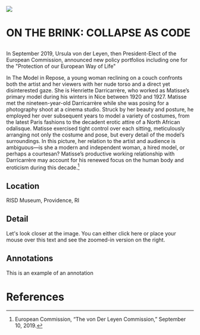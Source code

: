 <a href="https://juncture-digital.org"><img src="https://juncture-digital.org/images/ve-button.png"></a>

<param ve-config 
       title="Failure Infrastructures: Calculated Collapse and the Global Border Regime"
       author="Dimitris C. Papadopoulos"
       banner="img/tonermap.png" 
       layout="vertical">
         
<!-- Entities discussed throughout the essay are typically defined before the essay text and
     are thus available in all text.  Entity identifiers (QIDs) can be found in either
     Wikipedia or Wikidata (https://www.wikidata.org)> -->
<param ve-entity eid="Q60772"> <!-- Ursula von der Leyen -->

# 






# **ON THE BRINK: COLLAPSE AS CODE**

## 



In September 2019, Ursula von der Leyen, then President-Elect of the European Commission, announced new policy portfolios including one for the "Protection of our European Way of Life"

[^1]: European Commission, “The von Der Leyen Commission,” September 10, 2019.















In The Model in Repose, a young woman reclining on a couch confronts both the artist and her viewers with her nude torso and a direct yet disinterested gaze. She is Henriette Darricarrère, who worked as Matisse’s primary model during his winters in Nice between 1920 and 1927. Matisse met the nineteen-year-old Darricarrère while she was posing for a photography shoot at a cinema studio. Struck by her beauty and posture, he employed her over subsequent years to model a variety of costumes, from the latest Paris fashions to the decadent erotic attire of a North African odalisque. Matisse exercised tight control over each sitting, meticulously arranging not only the costume and pose, but every detail of the model’s surroundings. In this picture, her relation to the artist and audience is ambiguous—is she a modern and independent woman, a hired model, or perhaps a courtesan? Matisse’s productive working relationship with Darricarrère may account for his renewed focus on the human body and eroticism during this decade.[^1]
<param ve-image region="483,264,165,192" url="https://risdmuseum.org/sites/default/files/museumplus/205426.jpg">

<param ve-image label="Girl with a Pearl Earring" description="painting by Johannes Vermeer" license="public domain" url="https://upload.wikimedia.org/wikipedia/commons/f/fa/Girl_with_a_Pearl_Earring_%28Full_Renovation%29.jpg">

<param ve-image fit="cover" manifest="https://iiif.juncture-digital.org/manifest/6dd738aed85597cac540ad31dd5818e86ef7f2918c7b43a9eb3123d5538e6e4c">


## Location

RISD Museum, Providence, RI
<param ve-map center="Q2148186" zoom="18" prefer-geojson>

## Detail
Let's look closer at the image.
You can either <span data-click-image-zoomto="483,264,165,192">click here</span> or place your mouse <span data-mouseover-image-zoomto="483,264,165,192">over this text</span> and see the zoomed-in version on the right.
<param ve-image fit="cover" url="https://risdmuseum.org/sites/default/files/museumplus/205426.jpg">



## Annotations
This is an example of an annotation
<param ve-image title="Roasted Coffee Beans" url="https://upload.wikimedia.org/wikipedia/commons/c/c5/Roasted_coffee_beans.jpg">


<param ve-image label="Paris Street; Rainy Day" license="public domain" manifest="https://dimaterialist.github.io/test2/manifests/paris.json">

<param ve-image label="Paris" license="public domain" manifest="https://dimaterialist.github.io/test2/manifests/newparis.json"> 


# References

[^1]: [Henri Matisse, The Model in Repose](https://risdmuseum.org/art-design/collection/model-repose-57288?return=%2Fart-design%2Fcollection%3Fsearch_api_fulltext%3Dmatisse%26field_public_domain%3D1%26has_images%3D1%26op%3D)
